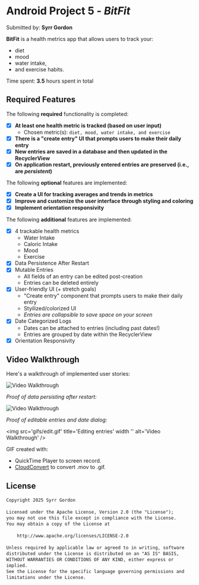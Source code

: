 # Android Project 5 - *BitFit*

Submitted by: **Syrr Gordon**

**BitFit** is a health metrics app that allows users to track your:
- diet
- mood
- water intake,
- and exercise habits.

Time spent: **3.5** hours spent in total

## Required Features

The following **required** functionality is completed:

- [X] **At least one health metric is tracked (based on user input)**
  - Chosen metric(s): `diet, mood, water intake, and exercise`
- [X] **There is a "create entry" UI that prompts users to make their daily entry**
- [X] **New entries are saved in a database and then updated in the RecyclerView**
- [X] **On application restart, previously entered entries are preserved (i.e., are *persistent*)**
 
The following **optional** features are implemented:

- [X] **Create a UI for tracking averages and trends in metrics**
- [X] **Improve and customize the user interface through styling and coloring**
- [X] **Implement orientation responsivity**

The following **additional** features are implemented:

- [X] 4 trackable health metrics
  - Water Intake
  - Caloric Intake
  - Mood
  - Exercise
- [X] Data Persistence After Restart
- [X] Mutable Entries
  - All fields of an entry can be edited post-creation
  - Entries can be deleted entirely
- [X] User-friendly UI (+ stretch goals)
  - "Create entry" component that prompts users to make their daily entry
  - Styilized/colorized UI
  - *Entries are collapsible to save space on your screen*
- [X] Date Categorized Logs
  - Dates can be attached to entries (including past dates!)
  - Entries are grouped by date within the RecyclerView
- [X] Orientation Responsivity

## Video Walkthrough

Here's a walkthrough of implemented user stories:

<img src='gifs/1.gif' title='Required Features Video Walkthrough' width='' alt='Video Walkthrough' />

*Proof of data persisting after restart:*

<img src='gifs/data_persistence.gif' title='Data Persistence Video Walkthrough'  width='50%' height='50%' alt='Video Walkthrough' />

*Proof of editable entries and date dialog:*

<img src='gifs/edit.gif' title='Editing entries' width '' alt='Video Walkthrough' />


GIF created with:
- QuickTime Player to screen record.
- [CloudConvert](https://cloudconvert.com/mov-to-gif) to convert .mov to .gif.

## License

    Copyright 2025 Syrr Gordon

    Licensed under the Apache License, Version 2.0 (the "License");
    you may not use this file except in compliance with the License.
    You may obtain a copy of the License at

        http://www.apache.org/licenses/LICENSE-2.0

    Unless required by applicable law or agreed to in writing, software
    distributed under the License is distributed on an "AS IS" BASIS,
    WITHOUT WARRANTIES OR CONDITIONS OF ANY KIND, either express or implied.
    See the License for the specific language governing permissions and
    limitations under the License.